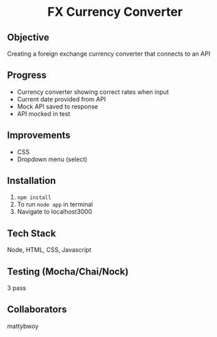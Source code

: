 <h1 align="center">
  FX Currency Converter
</h1>

## Objective
Creating a foreign exchange currency converter that connects to an API

## Progress
 - Currency converter showing correct rates when input
 - Current date provided from API
 - Mock API saved to response
 - API mocked in test

## Improvements
 - CSS
 - Dropdown menu (select)


## Installation

1. `npm install`
2. To run `node app` in terminal
3. Navigate to localhost3000

## Tech Stack
Node, HTML, CSS, Javascript

## Testing (Mocha/Chai/Nock)<br>
3 pass

## Collaborators
mattybwoy



